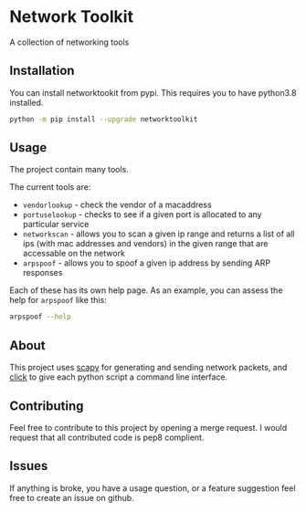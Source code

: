 # Network Toolkit

A collection of networking tools


## Installation

You can install networktookit from pypi.
This requires you to have python3.8 installed.

```bash
python -m pip install --upgrade networktoolkit
```

## Usage

The project contain many tools.

The current tools are:

* `vendorlookup` - check the vendor of a macaddress
* `portuselookup` - checks to see if a given port is allocated to any particular service
* `networkscan` - allows you to scan a given ip range and returns a list of all ips (with mac addresses and vendors) in the given range that are accessable on the network
* `arpspoof` - allows you to spoof a given ip address by sending ARP responses

Each of these has its own help page.
As an example, you can assess the help for `arpspoof` like this:

```bash
arpspoof --help
```


## About

This project uses [scapy](https://scapy.net/) for generating and sending network packets, and [click](https://click.palletsprojects.com) to give each python script a command line interface.

## Contributing

Feel free to contribute to this project by opening a merge request.
I would request that all contributed code is pep8 complient.

## Issues

If anything is broke, you have a usage question, or a feature suggestion feel free to create an issue on github.


